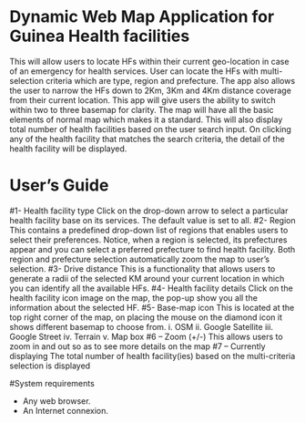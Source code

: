 # Dynamic Web Map Application for Guinea Health facilities

This will allow users to locate HFs within their current geo-location in case of an emergency for health services. User can locate the HFs with multi-selection criteria which are type, region and prefecture. The app also allows the user to narrow the HFs down to 2Km, 3Km and 4Km distance coverage from their current location. This app will give users the ability to switch within two to three basemap for clarity. The map will have all the basic elements of normal map which makes it a standard. This will also display total number of health facilities based on the user search input. 
On clicking any of the health facility that matches the search criteria, the detail of the health facility will be displayed.


# User’s Guide
#1- Health facility type
Click on the drop-down arrow to select a particular health facility base on its services. The default value is set to all.
#2- Region
This contains a predefined drop-down list of regions that enables users to select their preferences. Notice, when a region is selected, its prefectures appear and you can select a preferred prefecture to find health facility. Both region and prefecture selection automatically zoom the map to user’s selection.
#3- Drive distance
This is a functionality that allows users to generate a radii of the selected KM around your current location in which you can identify all the available HFs.
#4- Health facility details
Click on the health facility icon image on the map, the pop-up show you all the information about the selected HF.
#5- Base-map icon
This  is located at the top right corner of the map, on placing the mouse on the diamond icon it shows different basemap to choose from.
i.  OSM 	ii. Google Satellite	iii.  Google Street
iv.  Terrain	v.  Map box
#6 – Zoom (+/-)
This allows users to zoom in and out so as to see more details on the map
#7 – Currently displaying
The total number of health facility(ies) based on the multi-criteria selection is displayed

#System requirements
-	Any web browser.
-	An Internet connexion.
